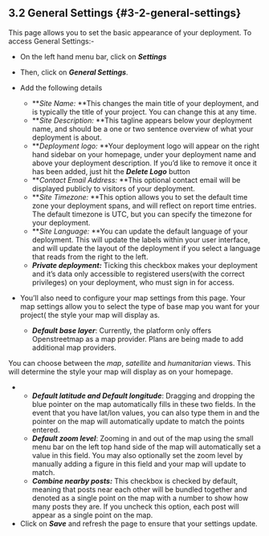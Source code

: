 ## 3.2 General Settings {#3-2-general-settings}

This page allows you to set the basic appearance of your deployment. To access General Settings:-

*   On the left hand menu bar, click on **_Settings_**

*   Then, click on **_General Settings_**.

*   Add the following details
    *   **_Site Name:_ **This changes the main title of your deployment, and is typically the title of your project. You can change this at any time.
    *   **_Site Description:_ **This tagline appears below your deployment name, and should be a one or two sentence overview of what your deployment is about.
    *   **_Deployment logo:_ **Your deployment logo will appear on the right hand sidebar on your homepage, under your deployment name and above your deployment description. If you’d like to remove it once it has been added, just hit the **_Delete Logo_** button
    *   **_Contact Email Address:_ **This optional contact email will be displayed publicly to visitors of your deployment.
    *   **_Site Timezone:_ **This option allows you to set the default time zone your deployment spans, and will reflect on report time entries. The default timezone is UTC, but you can specify the timezone for your deployment.
    *   **_Site Language:_ **You can update the default language of your deployment. This will update the labels within your user interface, and will update the layout of the deployment if you select a language that reads from the right to the left.
    *   **_Private deployment:_** Ticking this checkbox makes your deployment and it’s data only accessible to registered users(with the correct privileges) on your deployment, who must sign in for access.
*   You’ll also need to configure your map settings from this page. Your map settings allow you to select the type of base map you want for your project( the style your map will display as.
    *   **_Default base layer_**: Currently, the platform only offers Openstreetmap as a map provider. Plans are being made to add additional map providers.

You can choose between the _map_, _satellite_ and _humanitarian_ views. This will determine the style your map will display as on your homepage.

*   *   **_Default latitude and Default longitude_**: Dragging and dropping the blue pointer on the map automatically fills in these two fields. In the event that you have lat/lon values, you can also type them in and the pointer on the map will automatically update to match the points entered.
    *   **_Default zoom level_**: Zooming in and out of the map using the small menu bar on the left top hand side of the map will automatically set a value in this field. You may also optionally set the zoom level by manually adding a figure in this field and your map will update to match.
    *   **_Combine nearby posts:_** This checkbox is checked by default, meaning that posts near each other will be bundled together and denoted as a single point on the map with a number to show how many posts they are. If you uncheck this option, each post will appear as a single point on the map.
*   Click on **_Save_** and refresh the page to ensure that your settings update.